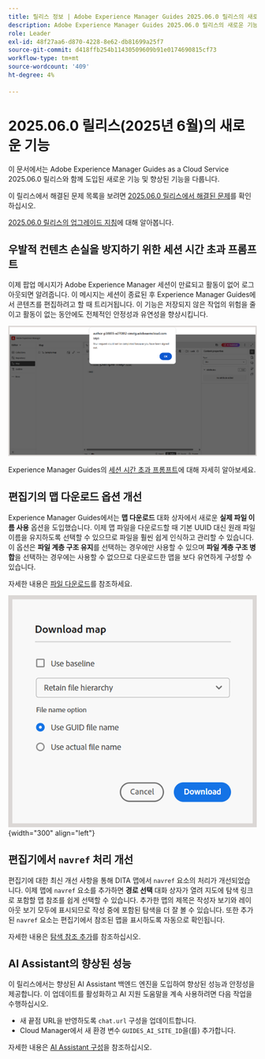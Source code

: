 ```yaml
---
title: 릴리스 정보 | Adobe Experience Manager Guides 2025.06.0 릴리스의 새로운 기능
description: Adobe Experience Manager Guides 2025.06.0 릴리스의 새로운 기능과 향상된 기능에 대해 알아봅니다
role: Leader
exl-id: 48f27aa6-d870-4228-8e62-db81699a25f7
source-git-commit: d418ffb254b11430509609b91e0174690815cf73
workflow-type: tm+mt
source-wordcount: '409'
ht-degree: 4%

---
```


# 2025.06.0 릴리스(2025년 6월)의 새로운 기능

이 문서에서는 Adobe Experience Manager Guides as a Cloud Service 2025.06.0 릴리스와 함께 도입된 새로운 기능 및 향상된 기능을 다룹니다.

이 릴리스에서 해결된 문제 목록을 보려면 [2025.06.0 릴리스에서 해결된 문제](fixed-issues-2025-06-0.md)를 확인하십시오.

[2025.06.0 릴리스의 업그레이드 지침](../release-info/upgrade-instructions-2025-06-0.md)에 대해 알아봅니다.

## 우발적 컨텐츠 손실을 방지하기 위한 세션 시간 초과 프롬프트

이제 팝업 메시지가 Adobe Experience Manager 세션이 만료되고 활동이 없어 로그아웃되면 알려줍니다. 이 메시지는 세션이 종료된 후 Experience Manager Guides에서 콘텐츠를 편집하려고 할 때 트리거됩니다. 이 기능은 저장되지 않은 작업의 위험을 줄이고 활동이 없는 동안에도 전체적인 안정성과 유연성을 향상시킵니다.

![](assets/sign-out-prompt.png)

Experience Manager Guides의 [세션 시간 초과 프롬프트](../user-guide/session-timeout-prompt.md)에 대해 자세히 알아보세요.

## 편집기의 맵 다운로드 옵션 개선

Experience Manager Guides에서는 **맵 다운로드** 대화 상자에서 새로운 **실제 파일 이름 사용** 옵션을 도입했습니다. 이제 맵 파일을 다운로드할 때 기본 UUID 대신 원래 파일 이름을 유지하도록 선택할 수 있으므로 파일을 훨씬 쉽게 인식하고 관리할 수 있습니다. 이 옵션은 **파일 계층 구조 유지**&#x200B;를 선택하는 경우에만 사용할 수 있으며 **파일 계층 구조 병합**&#x200B;을 선택하는 경우에는 사용할 수 없으므로 다운로드한 맵을 보다 유연하게 구성할 수 있습니다.

자세한 내용은 [파일 다운로드](../user-guide/authoring-download-assets.md#download-a-dita-map-file-from-the-editor)를 참조하세요.

![](assets/download-map-dialog-new.png){width="300" align="left"}


## 편집기에서 `navref` 처리 개선

편집기에 대한 최신 개선 사항을 통해 DITA 맵에서 `navref` 요소의 처리가 개선되었습니다. 이제 맵에 `navref` 요소를 추가하면 **경로 선택** 대화 상자가 열려 지도에 탐색 링크로 포함할 맵 참조를 쉽게 선택할 수 있습니다. 추가한 맵의 제목은 작성자 보기와 레이아웃 보기 모두에 표시되므로 작성 중에 포함된 탐색을 더 잘 볼 수 있습니다.  또한 추가된 `navref` 요소는 편집기에서 참조된 맵을 표시하도록 자동으로 확인됩니다.

자세한 내용은 [탐색 참조 추가](../user-guide/map-editor-other-features.md#add-navigation-references)를 참조하십시오.

## AI Assistant의 향상된 성능

이 릴리스에서는 향상된 AI Assistant 백엔드 엔진을 도입하여 향상된 성능과 안정성을 제공합니다. 이 업데이트를 활성화하고 AI 지원 도움말을 계속 사용하려면 다음 작업을 수행하십시오.

- 새 끝점 URL을 반영하도록 `chat.url` 구성을 업데이트합니다.
- Cloud Manager에서 새 환경 변수 `GUIDES_AI_SITE_ID`을(를) 추가합니다.

자세한 내용은 [AI Assistant 구성](../cs-install-guide/conf-smart-suggestions.md)을 참조하십시오.

